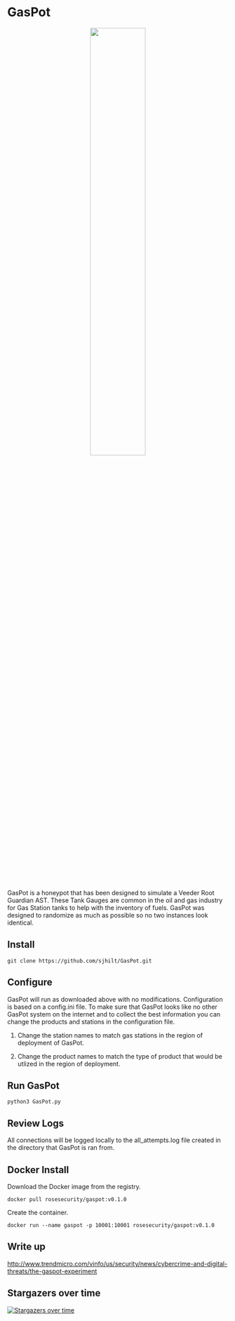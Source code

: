 # GasPot

<p align="center">
<img src="https://github.com/RoseSecurity/GasPot/assets/72598486/bcecc38d-1258-4681-a94c-810e9715c328" width=50% height=50%>
</p>


GasPot is a honeypot that has been designed to simulate a Veeder Root Guardian AST. These Tank Gauges are common in the oil and gas industry for Gas Station tanks to help with the inventory of fuels. GasPot was designed to randomize as much as possible so no two instances look identical.

## Install

```
git clone https://github.com/sjhilt/GasPot.git
```

## Configure

GasPot will run as downloaded above with no modifications. Configuration is based on a config.ini file. To make sure that GasPot looks like no other GasPot system on the internet and to collect the best information you can change the products and stations in the configuration file.

1) Change the station names to match gas stations in the region of deployment of GasPot.

2) Change the product names to match the type of product that would be utlized in the region of deployment.

## Run GasPot

```
python3 GasPot.py
```

## Review Logs

All connections will be logged locally to the all_attempts.log file created in the directory that GasPot is ran from.

## Docker Install

Download the Docker image from the registry.

```
docker pull rosesecurity/gaspot:v0.1.0
```

Create the container.

```
docker run --name gaspot -p 10001:10001 rosesecurity/gaspot:v0.1.0
```

## Write up

http://www.trendmicro.com/vinfo/us/security/news/cybercrime-and-digital-threats/the-gaspot-experiment


## Stargazers over time

[![Stargazers over time](https://starchart.cc/sjhilt/GasPot.svg)](https://starchart.cc/sjhilt/GasPot)


